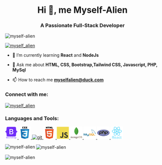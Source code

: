 <h1 align="center">Hi 👋, me Myself-Alien</h1>
<h3 align="center">A Passionate Full-Stack Developer</h3>

<p align="left"> <img src="https://komarev.com/ghpvc/?username=myself-alien&label=Profile%20views&color=0e75b6&style=flat" alt="myself-alien" /> </p>

<p align="left"> <a href="https://twitter.com/myself_alien" target="blank"><img src="https://img.shields.io/twitter/follow/myself_alien?logo=twitter&style=for-the-badge" alt="myself_alien" /></a> </p>

- 🌱 I’m currently learning **React** and **NodeJs**

- 💬 Ask me about **HTML, CSS, Bootstrap,Tailwind CSS, Javascript, PHP, MySql**

- 📫 How to reach me **myselfalien@duck.com**


<h3 align="left">Connect with me:</h3>
<p align="left">
<a href="https://twitter.com/myself_alien" target="blank"><img align="center" src="https://raw.githubusercontent.com/rahuldkjain/github-profile-readme-generator/master/src/images/icons/Social/twitter.svg" alt="myself_alien" height="30" width="40" /></a>
</p>

<h3 align="left">Languages and Tools:</h3>
<p align="left"> <a href="https://getbootstrap.com" target="_blank" rel="noreferrer"> <img src="https://raw.githubusercontent.com/devicons/devicon/master/icons/bootstrap/bootstrap-plain-wordmark.svg" alt="bootstrap" width="40" height="40"/> </a> <a href="https://www.w3schools.com/css/" target="_blank" rel="noreferrer"> <img src="https://raw.githubusercontent.com/devicons/devicon/master/icons/css3/css3-original-wordmark.svg" alt="css3" width="40" height="40"/> </a> <a href="https://git-scm.com/" target="_blank" rel="noreferrer"> <img src="https://www.vectorlogo.zone/logos/git-scm/git-scm-icon.svg" alt="git" width="40" height="40"/> </a> <a href="https://www.w3.org/html/" target="_blank" rel="noreferrer"> <img src="https://raw.githubusercontent.com/devicons/devicon/master/icons/html5/html5-original-wordmark.svg" alt="html5" width="40" height="40"/> </a> <a href="https://developer.mozilla.org/en-US/docs/Web/JavaScript" target="_blank" rel="noreferrer"> <img src="https://raw.githubusercontent.com/devicons/devicon/master/icons/javascript/javascript-original.svg" alt="javascript" width="40" height="40"/> </a> </a> <a href="https://www.mongodb.com/" target="_blank" rel="noreferrer"> <img src="https://raw.githubusercontent.com/devicons/devicon/master/icons/mongodb/mongodb-original-wordmark.svg" alt="mongodb" width="40" height="40"/> </a> <a href="https://www.mysql.com/" target="_blank" rel="noreferrer"> <img src="https://raw.githubusercontent.com/devicons/devicon/master/icons/mysql/mysql-original-wordmark.svg" alt="mysql" width="40" height="40"/> </a> <a href="https://www.php.net" target="_blank" rel="noreferrer"> <img src="https://raw.githubusercontent.com/devicons/devicon/master/icons/php/php-original.svg" alt="php" width="40" height="40"/> </a> <a href="https://reactjs.org/" target="_blank" rel="noreferrer"> <img src="https://raw.githubusercontent.com/devicons/devicon/master/icons/react/react-original-wordmark.svg" alt="react" width="40" height="40"/> </a> </p>

<p><img align="left" src="https://github-readme-stats.vercel.app/api/top-langs?username=myself-alien&show_icons=true&locale=en&layout=compact" alt="myself-alien" /></p>

<p>&nbsp;<img align="center" src="https://github-readme-stats.vercel.app/api?username=myself-alien&show_icons=true&locale=en" alt="myself-alien" /></p>

<p><img align="center" src="https://github-readme-streak-stats.herokuapp.com/?user=myself-alien&" alt="myself-alien" /></p>
